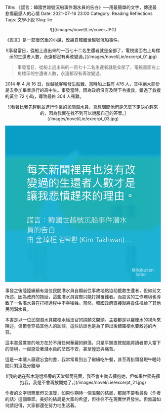 Title: 《謊言：韓國世越號沉船事件潛水員的告白》──用最簡單的文字，傳達最悲傷最感人的心情
Date: 2021-07-16 23:00
Category: Reading Reflections
Tags: 文學小說
Slug: lie

<center>
![](/images/novel/Lie/cover.JPG)
</center>

《謊言》是一部很沉重的小說，改編自韓國世越號沉船事件。

<center>
![事發當日，從船上逃出來的一百七十二名生還者就是全部了，電視畫面右上角標示的生還者人數，永遠都沒有再改變過。](/images/novel/Lie/excerpt_01.jpg)
</center>

> 事發當日，從船上逃出來的一百七十二名生還者就是全部了，電視畫面右上角標示的生還者人數，永遠都沒有再改變過。

2014 年 4 月 16 日，世越號客輪發生船難，當時船上載有 476 人，其中絕大部份是去參加畢業旅行的高中生。事發當時，因為政府沒有及時下令援救，錯過了救援的黃金 72 小時，導致最終 304 人罹難。

<center>
![看著比我先趕到並進行作業的民間潛水員，真想問問他們是怎麼下定決心趕來的，因為我實在找不到可以說服自己的答案。](/images/novel/Lie/excerpt_03.jpg)

![每天新聞裡再也沒有改變過的生還者人數才是讓我悲憤趕來的理由。](/images/novel/Lie/excerpt_04.jpg)
</center>

事發之後陸陸續續有幾位民間潛水員自願前往事故地點協助援救生還者，但如前文所述，因為政府的拖延，這些潛水員實際只能打撈罹難者。而惡劣的工作環境也導致了一名潛水員在打撈過程中不幸犧牲。當然，韓國政府直接就將責任推給了其他民間潛水員。

本書是以一位民間潛水員羅梗水給法官的請願文開頭。主要都是以羅梗水的視角來陳述，偶爾會穿插其他人的訪談，這些訪談也是為了帶出後續羅梗水要敘述的內容。

這本書最厲害的地方在於不用任何華麗的辭藻，只是平鋪直敘就能將讀者帶入當下的情境，一起感受著潛水員的茫然不安，甚至惶恐與痛苦。

這是一本讓人廢寢忘食的書，我常常看到忘了繼續吃午餐，甚至再抬頭發現午睡時間只剩沒幾分鐘😂

<center>
![我約她在彭木港燈塔旁的天堂郵筒見面，我不會主動去擁抱她，但如果世熙先擁抱我，我是不會再放開她了。](/images/novel/Lie/excerpt_21.jpg)
</center>

作者的文字很簡單但又溫暖，如果你期待一個溫馨的結局，那就不要看最後〈作者的話〉這個章節。美好的結局是大家的希望，但往往不在現實世界發生。但無論如何請記得，大家都還在努力地生活著。